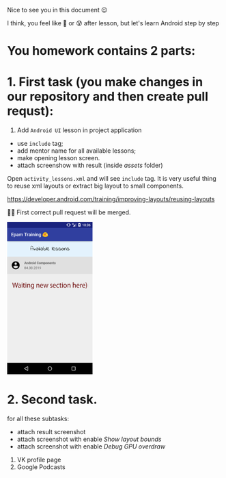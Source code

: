 Nice to see you in this document 😉

I think, you feel like 🤯 or 😰 after lesson, but let's learn Android step by step


# You homework contains 2 parts:

# 1. First task (you make changes in our repository and then create pull requst):

1. Add `Android UI` lesson in project application
  * use `include` tag;
  * add mentor name for all available lessons;
  * make opening lesson screen.
  * attach screenshow with result (inside _assets_ folder)
    
Open `activity_lessons.xml` and will see `include` tag. It is very useful thing to reuse xml layouts or extract big layout to small components.

https://developer.android.com/training/improving-layouts/reusing-layouts

👌🏻 First correct pull request will be merged.

<a><img src='training_app.png' width="200"/></a>

# 2. Second task.

for all these subtasks:
* attach result screenshot
* attach screenshot with enable *Show layout bounds*
* attach screenshot with enable *Debug GPU overdraw*

1. VK profile page
2. Google Podcasts
